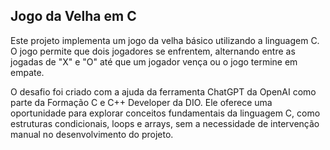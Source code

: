 ## Jogo da Velha em C

Este projeto implementa um jogo da velha básico utilizando a linguagem C. O jogo permite que dois jogadores se enfrentem, alternando entre as jogadas de "X" e "O" até que um jogador vença ou o jogo termine em empate.

O desafio foi criado com a ajuda da ferramenta ChatGPT da OpenAI como parte da Formação C e C++ Developer da DIO. Ele oferece uma oportunidade para explorar conceitos fundamentais da linguagem C, como estruturas condicionais, loops e arrays, sem a necessidade de intervenção manual no desenvolvimento do projeto.